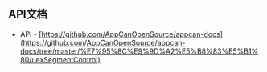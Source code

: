 
API文档
-------------------------------------------------------------
  * API - [https://github.com/AppCanOpenSource/appcan-docs](https://github.com/AppCanOpenSource/appcan-docs/tree/master/%E7%95%8C%E9%9D%A2%E5%B8%83%E5%B1%80/uexSegmentControl)

